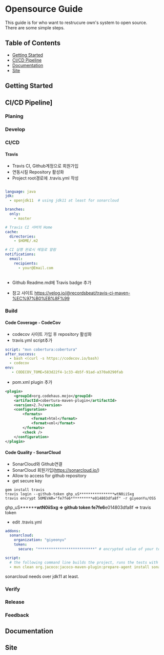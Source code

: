 # Opensource Guide

This guide is for who want to restrucure own's system to open source.
There are some simple steps.

## Table of Contents

 - [Getting Started](#getting-started)
 - [CI/CD Pipeline](#ci/cd-pipeline)
 - [Documentation](#documentation)
 - [Site](#site)

## Getting Started
## CI/CD Pipeline]

### Planing

### Develop

### CI/CD

#### Travis
- Travis CI, Github계정으로 회원가입
- 연동시킬 Repository 활성화
- Project root경로에 .travis.yml 작성  
``` yml   

language: java
jdk:
  - openjdk11  # using jdk11 at least for sonarcloud

branches:
  only:
    - master

# Travis CI 서버의 Home
cache:
  directories:
    - $HOME/.m2

# CI 실행 완료시 메일로 알람
notifications:
  email:
    recipients:
      - your@Email.com
      
```
- Github Readme.md에 Travis badge 추가  
+ 참고 사이트  https://velog.io/@recordsbeat/travis-ci-maven-%EC%97%B0%EB%8F%99

### Build

#### Code Coverage - CodeCov
- codecov 사이트 가입 후 repository 활성화  
- travis.yml script추가  
```yml
script: "mvn cobertura:cobertura"
after_success:
  - bash <(curl -s https://codecov.io/bash)
  - codecov
env:
   - CODECOV_TOME=583d22f4-1c33-4b5f-91ad-a370a0290fab
```
- pom.xml plugin 추가 
 
```xml
<plugin>
	<groupId>org.codehaus.mojo</groupId>
	<artifactId>cobertura-maven-plugin</artifactId>
	<version>2.7</version>
	<configuration>
		<formats>
			<format>html</format>
			<format>xml</format>
		</formats>
		<check />
	</configuration>
</plugin>
```
#### Code Quality - SonarCloud
- SonarCloud와 Github연결  
- SonarCloud 회원가입(https://sonarcloud.io/)  
- Allow to access for github repository
- get secure key
```shell
gem install travis
travis login --github-token ghp_uS****************wtN0iiSxg
travis encrypt SOMEVAR="fe7fe6**********e014803dfa8f" -r giyeonYu/OSS
```
ghp_uS****************wtN0iiSxg => github token
fe7fe6**********e014803dfa8f => travis token
+ edit .travis.yml
```yml
addons:
  sonarcloud:
    organization: "giyeonyu"
    token:
      secure: "**************************" # encrypted value of your token

script:
  # the following command line builds the project, runs the tests with coverage and then execute the SonarCloud analysis
  - mvn clean org.jacoco:jacoco-maven-plugin:prepare-agent install sonar:sonar -Dsonar.login=c1a58ac2e42e06851dd4e9c8de969a76a1d53a1f
```
sonarcloud needs over jdk11 at least.

### Verify

### Release

### Feedback

## Documentation

## Site





